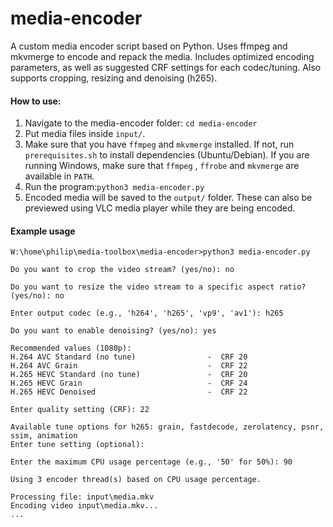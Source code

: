 # media-encoder
A custom media encoder script based on Python. Uses ffmpeg and mkvmerge to encode and repack the media. Includes optimized encoding parameters, as well as suggested CRF settings for each codec/tuning. Also supports cropping, resizing and denoising (h265).
#### How to use:
1. Navigate to the media-encoder folder: `cd media-encoder`
2. Put media files inside `input/`.
3. Make sure that you have `ffmpeg` and `mkvmerge` installed. If not, run `prerequisites.sh` to install dependencies (Ubuntu/Debian). If you are running Windows, make sure that `ffmpeg` , `ffrobe` and `mkvmerge` are available in `PATH`.
4. Run the program:`python3 media-encoder.py`
5. Encoded media will be saved to the `output/` folder. These can also be previewed using VLC media player while they are being encoded.

#### Example usage
````text
W:\home\philip\media-toolbox\media-encoder>python3 media-encoder.py

Do you want to crop the video stream? (yes/no): no

Do you want to resize the video stream to a specific aspect ratio? (yes/no): no

Enter output codec (e.g., 'h264', 'h265', 'vp9', 'av1'): h265

Do you want to enable denoising? (yes/no): yes

Recommended values (1080p):
H.264 AVC Standard (no tune)                -  CRF 20
H.264 AVC Grain                             -  CRF 22
H.265 HEVC Standard (no tune)               -  CRF 20
H.265 HEVC Grain                            -  CRF 24
H.265 HEVC Denoised                         -  CRF 22

Enter quality setting (CRF): 22

Available tune options for h265: grain, fastdecode, zerolatency, psnr, ssim, animation
Enter tune setting (optional):

Enter the maximum CPU usage percentage (e.g., '50' for 50%): 90

Using 3 encoder thread(s) based on CPU usage percentage.

Processing file: input\media.mkv
Encoding video input\media.mkv...
...
````